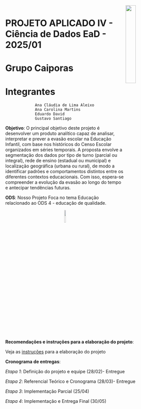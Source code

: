 <img src="https://github.com/scalabrinig/cdProjetoAplicadoIV/blob/052fdb52ae91ec7ce4ad04086f96803e9f1073d0/figuras/mackenzie_logo.jpg" width="25%" align="right"/>


# **PROJETO APLICADO IV - Ciência de Dados EaD - 2025/01**
# **Grupo Caiporas**
# **Integrantes** 
                 Ana Cláudia de Lima Aleixo 
                 Ana Carolina Martins 
                 Eduardo David 
                 Gustavo Santiago


**Objetivo**: O principal objetivo deste projeto é desenvolver um produto analítico capaz de analisar, interpretar e prever a evasão escolar na Educação Infantil, com base nos históricos do Censo Escolar organizados em séries temporais. A proposta envolve a segmentação dos dados por tipo de turno (parcial ou integral), rede de ensino (estadual ou municipal) e localização geográfica (urbana ou rural), de modo a identificar padrões e comportamentos distintos entre os diferentes contextos educacionais. Com isso, espera-se compreender a evolução da evasão ao longo do tempo e antecipar tendências futuras.

**ODS**: Nosso Projeto Foca no tema Educação relacionado ao ODS 4 - educação de qualidade.

<p align="center">
  <img src="https://github.com/scalabrinig/cdProjetoAplicadoIV/blob/1cbc699eb401a201e2b313d97f3eee6981ddcaea/figuras/sdg_04.svg" width="10%" align="center"/>
</p>


**Recomendações e instruções para a elaboração do projeto**:

Veja as [instruções](https://github.com/scalabrinig/cdProjetoAplicadoIV/blob/master/projeto/cd_projeto_aplicado_IV.ipynb) para a elaboração do projeto


**Cronograma de entregas**:

_Etapa 1_: Definição do projeto e equipe (28/02)- Entregue

_Etapa 2_: Referencial Teórico e Cronograma (28/03)- Entregue

_Etapa 3_: Implementação Parcial (25/04)

_Etapa 4_: Implementação e Entrega Final (30/05)
